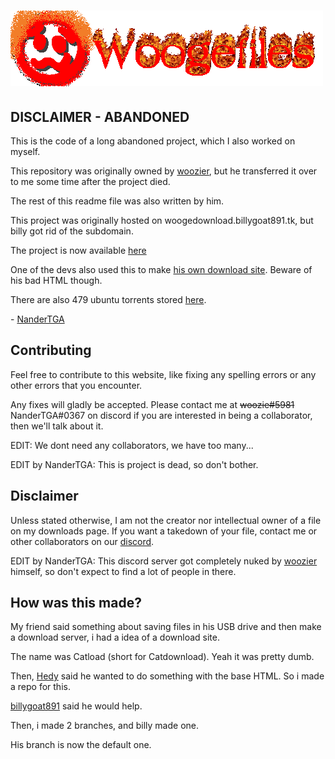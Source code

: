 # ![](https://raw.githubusercontent.com/NanderTGA/woogedownload/wooz/img/logo.png)

## DISCLAIMER - ABANDONED
This is the code of a long abandoned project, which I also worked on myself.

This repository was originally owned by [woozier](https://github.com/woozier), but he transferred it over to me some time after the project died.

The rest of this readme file was also written by him.

This project was originally hosted on woogedownload.billygoat891.tk, but billy got rid of the subdomain.

The project is now available [here](https://nandertga.github.io/woogedownload)

One of the devs also used this to make [his own download site](https://blackdownload.blackhorn.repl.co/). Beware of his bad HTML though.

There are also 479 ubuntu torrents stored [here](https://github.com/NanderTGA/woogedownload/tree/main/torrents).

\- [NanderTGA](https://github.com/NanderTGA)

## Contributing

Feel free to contribute to this website, like fixing any spelling errors or any other errors that you encounter. 

Any fixes will gladly be accepted. Please contact me at ~~woozie#5981~~ NanderTGA#0367 on discord if you are interested in being a collaborator, then we'll talk about it.

EDIT: We dont need any collaborators, we have too many...

EDIT by NanderTGA: This is project is dead, so don't bother.

## Disclaimer

Unless stated otherwise, I am not the creator nor intellectual owner of a file on my downloads page. If you want a takedown of your file, contact me or other collaborators on our [discord](https://discord.gg/nFwDaR6Hqt).

EDIT by NanderTGA: This discord server got completely nuked by [woozier](https://github.com/woozier) himself, so don't expect to find a lot of people in there.

## How was this made?
My friend said something about saving files in his USB drive and then make a download server, i had a idea of a download site.

The name was Catload (short for Catdownload). Yeah it was pretty dumb.

Then, [Hedy](https://github.com/Hedy88) said he wanted to do something with the base HTML. So i made a repo for this.

[billygoat891](https://github.com/billygoat891) said he would help.

Then, i made 2 branches, and billy made one.

His branch is now the default one.
